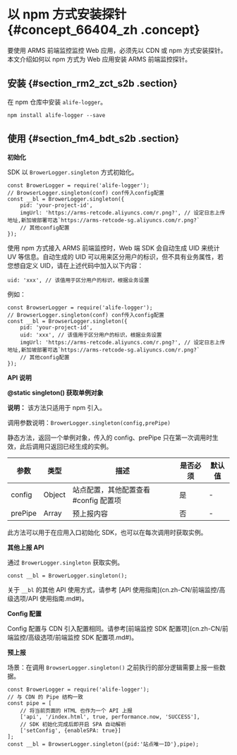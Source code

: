 # 以 npm 方式安装探针 {#concept_66404_zh .concept}

要使用 ARMS 前端监控监控 Web 应用，必须先以 CDN 或 npm 方式安装探针。本文介绍如何以 npm 方式为 Web 应用安装 ARMS 前端监控探针。

## 安装 {#section_rm2_zct_s2b .section}

在 npm 仓库中安装 `alife-logger`。

``` {#codeblock_xyc_bvk_45z}
npm install alife-logger --save
```

## 使用 {#section_fm4_bdt_s2b .section}

**初始化**

SDK 以 `BrowerLogger.singleton` 方式初始化。

``` {#codeblock_3h2_13g_s54}
const BrowerLogger = require('alife-logger');
// BrowserLogger.singleton(conf) conf传入config配置
const __bl = BrowerLogger.singleton({
    pid: 'your-project-id',
    imgUrl: 'https://arms-retcode.aliyuncs.com/r.png?', // 设定日志上传地址,新加坡部署可选`https://arms-retcode-sg.aliyuncs.com/r.png?`
    // 其他config配置
});
```

使用 npm 方式接入 ARMS 前端监控时，Web 端 SDK 会自动生成 UID 来统计 UV 等信息。自动生成的 UID 可以用来区分用户的标识，但不具有业务属性，若您想自定义 UID，请在上述代码中加入以下内容：

``` {#codeblock_5e4_pb4_4hz}
uid: 'xxx', // 该值用于区分用户的标识，根据业务设置
```

例如：

``` {#codeblock_lxm_z63_8ny}
const BrowserLogger = require('alife-logger');
// BrowserLogger.singleton(conf) conf传入config配置
const __bl = BrowserLogger.singleton({
    pid: 'your-project-id',
    uid: 'xxx', // 该值用于区分用户的标识，根据业务设置
    imgUrl: 'https://arms-retcode.aliyuncs.com/r.png?', // 设定日志上传地址,新加坡部署可选`https://arms-retcode-sg.aliyuncs.com/r.png?`
    // 其他config配置
});
```

**API 说明**

**@static singleton\(\) 获取单例对象**

**说明：** 该方法只适用于 npm 引入。

调用参数说明：`BrowerLogger.singleton(config,prePipe)`

静态方法，返回一个单例对象，传入的 config、prePipe 只在第一次调用时生效，此后调用只返回已经生成的实例。

|参数|类型|描述|是否必须|默认值|
|--|--|--|----|---|
|config|Object|站点配置，其他配置查看 \#config 配置项|是|-|
|prePipe|Array|预上报内容|否|-|

此方法可以用于在应用入口初始化 SDK，也可以在每次调用时获取实例。

**其他上报 API**

通过 `BrowerLogger.singleton` 获取实例。

``` {#codeblock_49c_eyp_lig}
const __bl = BrowerLogger.singleton();
```

关于 `__bl` 的其他 API 使用方式，请参考 [API 使用指南](cn.zh-CN/前端监控/高级选项/API 使用指南.md#)。

**Config 配置**

Config 配置与 CDN 引入配置相同。请参考[前端监控 SDK 配置项](cn.zh-CN/前端监控/高级选项/前端监控 SDK 配置项.md#)。

**预上报**

场景：在调用 `BrowserLogger.singleton()` 之前执行的部分逻辑需要上报一些数据。

``` {#codeblock_75o_0gv_dev}
const BrowerLogger = require('alife-logger');
// 与 CDN 的 Pipe 结构一致
const pipe = [
    // 将当前页面的 HTML 也作为一个 API 上报
    ['api', '/index.html', true, performance.now, 'SUCCESS'],
    // SDK 初始化完成后即开启 SPA 自动解析
    ['setConfig', {enableSPA: true}]
];
const __bl = BrowserLogger.singleton({pid:'站点唯一ID'},pipe);
```

